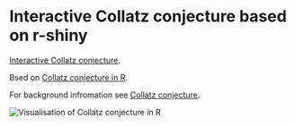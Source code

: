 # Interactive Collatz conjecture based on r-shiny

[Interactive Collatz conjecture](https://shiny.ebaker.me.uk/shiny-collatz/).

Bsed on [Collatz conjecture in R](https://github.com/edwbaker/collatz).

For background infromation see [Collatz conjecture](https://ebaker.me.uk/notes/collatz-conjecture).

![Visualisation of Collatz conjecture in R](https://ebaker.me.uk/imgs/collatz1.png)
